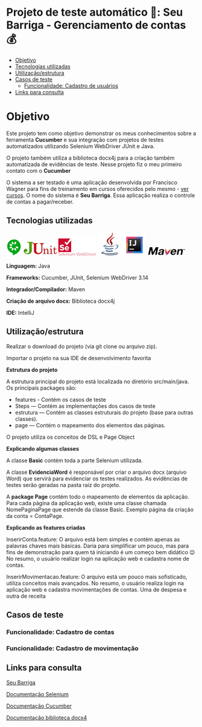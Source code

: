 # Projeto de teste automático 🤖: Seu Barriga - Gerenciamento de contas 💰

<!--ts-->
* [Objetivo](#objetivo)
* [Tecnologias utilizadas](#tecnologia)
* [Utilização/estrutura](#utilizacao)
* [Casos de teste](#casos)
    * [Funcionalidade: Cadastro de usuários](#CadastrarConta)
* [Links para consulta](#link)
<!--te-->

# <a name="objetivo"></a>Objetivo

Este projeto tem como objetivo demonstrar os meus conhecimentos sobre a ferramenta **Cucumber** e sua integração 
com projetos de testes automatizados utilizando Selenium WebDriver JUnit e Java.

O projeto também utiliza a biblioteca docx4j para a criação também automatizada de
evidências de teste. Nesse projeto fiz o meu primeiro contato com o **Cucumber**

O sistema a ser testado é uma aplicação desenvolvida por Francisco Wagner para fins de treinamento
em cursos oferecidos pelo mesmo - [ver cursos](https://www.udemy.com/user/francisco-wagner-costa-aquino/). O nome do sistema 
é **Seu Barriga**. Essa aplicação realiza o controle de contas a pagar/receber.

## <a name="tecnologia"></a>Tecnologias utilizadas
![Cucumber](icon/cucumber.png)
![JUnit](icon/Junit.png)
![Selenium](icon/SeleniumWebDriver.png)
![java](icon/java.png)
![IntelliJ](icon/IntelliJ.png) 
![Maven](icon/Maven.png)



**Linguagem:** Java

**Frameworks:** Cucumber, JUnit, Selenium WebDriver 3.14

**Integrador/Compilador:** Maven

**Criação de arquivo docx:** Biblioteca docx4j

**IDE:** IntelliJ

## <a name="utilizacao"></a>Utilização/estrutura

Realizar o download do projeto (via git clone ou arquivo zip).

Importar o projeto na sua IDE de desenvolvimento favorita

**Estrutura do projeto**

A estrutura principal do projeto está localizada no diretório src/main/java. Os principais packages são:

* features - Contém os casos de teste
* Steps — Contém as implementações dos casos de teste
* estrutura — Contém as classes estruturais do projeto (base para outras classes).
* page — Contém o mapeamento dos elementos das páginas.

O projeto utiliza os conceitos de DSL e Page Object

**Explicando algumas classes**

A classe **Basic** contém toda a parte Selenium utilizada. 

A classe **EvidenciaWord** é responsável por criar o arquivo docx (arquivo Word) que servirá para evidenciar
os testes realizados. As evidências de testes serão geradas na pasta raiz do projeto.

A **package Page** contém todo o mapeamento de elementos da aplicação. Para cada página da aplicação web,
existe uma classe chamada NomePaginaPage que estende da classe Basic. Exemplo página da criação da conta = ContaPage.  

**Explicando as features criadas** 

InserirConta.feature: O arquivo está bem simples e contém apenas as palavras chaves mais básicas. 
Daria para simplificar um pouco, mas para fins de demonstração para quem tá iniciando é um começo bem didático 😉
No resumo, o usuário realizar login na aplicação web e cadastra nome de contas. 

InserirMovimentacao.feature: O arquivo está um pouco mais sofisticado, utiliza conceitos mais avançados.
No resumo, o usuário realiza login na aplicação web e cadastra movimentações de contas.
Uma de despesa e outra de receita

## <a name="casos"></a>Casos de teste

### Funcionalidade: Cadastro de contas
### Funcionalidade: Cadastro de movimentação

## <a name="link"></a>Links para consulta

[Seu Barriga](https://seubarriga.wcaquino.me/)

[Documentação Selenium](https://www.selenium.dev/documentation/webdriver/)

[Documentação Cucumber](https://cucumber.io/docs/guides/)

[Documentação biblioteca docx4](https://www.docx4java.org/trac/docx4j)
